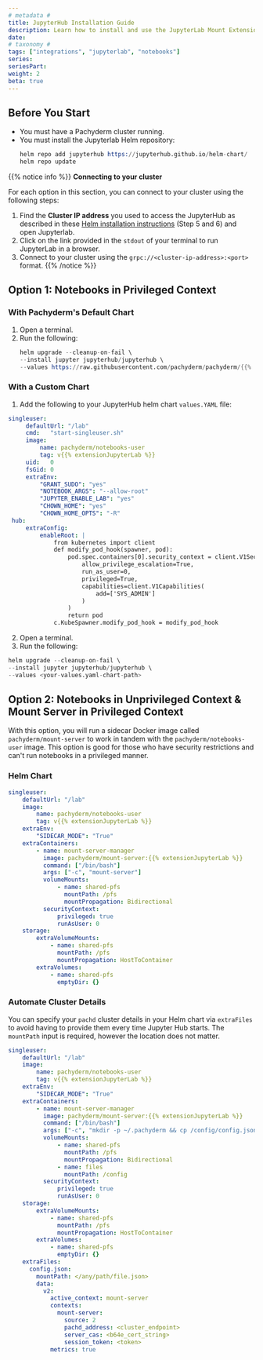 ```yaml
---
# metadata # 
title: JupyterHub Installation Guide
description: Learn how to install and use the JupyterLab Mount Extension with Pachyderm using JupyterHub.
date: 
# taxonomy #
tags: ["integrations", "jupyterlab", "notebooks"]
series:
seriesPart:
weight: 2
beta: true 
---
```



## Before You Start

- You must have a Pachyderm cluster running.
- You must install the Jupyterlab Helm repository:
  ```s
  helm repo add jupyterhub https://jupyterhub.github.io/helm-chart/ 
  helm repo update
  ```


{{% notice info %}}
**Connecting to your cluster**

For each option in this section, you can connect to your cluster using the following steps:

1. Find the **Cluster IP address** you used to access the JupyterHub as described in these [Helm installation instructions](https://zero-to-jupyterhub.readthedocs.io/en/latest/jupyterhub#setup-jupyterhub) (Step 5 and 6) and open Jupyterlab.
2. Click on the link provided in the `stdout` of your terminal to run JupyterLab in a browser.
3. Connect to your cluster using the `grpc://<cluster-ip-address>:<port>` format.
{{% /notice %}}


## Option 1: Notebooks in Privileged Context

### With Pachyderm's Default Chart

1. Open a terminal.
2. Run the following:
   ```s
   helm upgrade --cleanup-on-fail \
   --install jupyter jupyterhub/jupyterhub \
   --values https://raw.githubusercontent.com/pachyderm/pachyderm/{{% majorMinorVersion %}}/etc/helm/examples/jupyterhub-ext-values.yaml
   ```

### With a Custom Chart

1. Add the following to your JupyterHub helm chart `values.YAML` file:
```yaml
singleuser:
     defaultUrl: "/lab"
     cmd:   "start-singleuser.sh"
     image:
         name: pachyderm/notebooks-user
         tag: v{{% extensionJupyterLab %}}
     uid:   0
     fsGid: 0
     extraEnv:
         "GRANT_SUDO": "yes"
         "NOTEBOOK_ARGS": "--allow-root"
         "JUPYTER_ENABLE_LAB": "yes"
         "CHOWN_HOME": "yes"
         "CHOWN_HOME_OPTS": "-R"
 hub:
     extraConfig:
         enableRoot: |
             from kubernetes import client
             def modify_pod_hook(spawner, pod):
                 pod.spec.containers[0].security_context = client.V1SecurityContext(
                     allow_privilege_escalation=True,
                     run_as_user=0,
                     privileged=True,
                     capabilities=client.V1Capabilities(
                         add=['SYS_ADMIN']
                     )
                 )
                 return pod
             c.KubeSpawner.modify_pod_hook = modify_pod_hook
```
2. Open a terminal.
3. Run the following:
  ```s
  helm upgrade --cleanup-on-fail \
  --install jupyter jupyterhub/jupyterhub \
  --values <your-values.yaml-chart-path>
  ```
 

## Option 2: Notebooks in Unprivileged Context & Mount Server in Privileged Context

With this option, you will run a sidecar Docker image called `pachyderm/mount-server` to work in tandem with the `pachyderm/notebooks-user` image. This option is good for those who have security restrictions and can't run notebooks in a privileged manner. 

### Helm Chart 

```yaml
singleuser:
    defaultUrl: "/lab"
    image:
        name: pachyderm/notebooks-user
        tag: v{{% extensionJupyterLab %}}
    extraEnv:
        "SIDECAR_MODE": "True"
    extraContainers:
        - name: mount-server-manager
          image: pachyderm/mount-server:{{% extensionJupyterLab %}}
          command: ["/bin/bash"]
          args: ["-c", "mount-server"]
          volumeMounts:
              - name: shared-pfs
                mountPath: /pfs
                mountPropagation: Bidirectional
          securityContext:
              privileged: true
              runAsUser: 0
    storage:
        extraVolumeMounts:
            - name: shared-pfs
              mountPath: /pfs
              mountPropagation: HostToContainer
        extraVolumes:
            - name: shared-pfs
              emptyDir: {}
```
### Automate Cluster Details

You can specify your `pachd` cluster details in your Helm chart via `extraFiles` to avoid having to provide them every time Jupyter Hub starts. The `mountPath` input is required, however the location does not matter.

```yaml
singleuser:
    defaultUrl: "/lab"
    image:
        name: pachyderm/notebooks-user
        tag: v{{% extensionJupyterLab %}}
    extraEnv:
        "SIDECAR_MODE": "True"
    extraContainers:
        - name: mount-server-manager
          image: pachyderm/mount-server:{{% extensionJupyterLab %}} 
          command: ["/bin/bash"]
          args: ["-c", "mkdir -p ~/.pachyderm && cp /config/config.json ~/.pachyderm && mount-server"]
          volumeMounts:
              - name: shared-pfs
                mountPath: /pfs
                mountPropagation: Bidirectional
              - name: files
                mountPath: /config
          securityContext:
              privileged: true
              runAsUser: 0
    storage:
        extraVolumeMounts:
            - name: shared-pfs
              mountPath: /pfs
              mountPropagation: HostToContainer
        extraVolumes:
            - name: shared-pfs
              emptyDir: {}
    extraFiles:
      config.json:
        mountPath: </any/path/file.json>
        data:
          v2:
            active_context: mount-server
            contexts:
              mount-server:
                source: 2
                pachd_address: <cluster_endpoint>
                server_cas: <b64e_cert_string>
                session_token: <token>
            metrics: true
```
